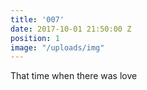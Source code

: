 ```yaml
---
title: '007'
date: 2017-10-01 21:50:00 Z
position: 1
image: "/uploads/img"
---
```


That time when there was love